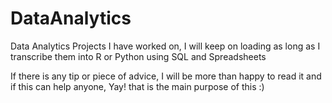 # DataAnalytics
Data Analytics Projects I have worked on, I will keep on loading as long as I transcribe them into R or Python using SQL and Spreadsheets

If there is any tip or piece of advice, I will be more than happy to read it and if this can help anyone, Yay! that is the main purpose of this :)
